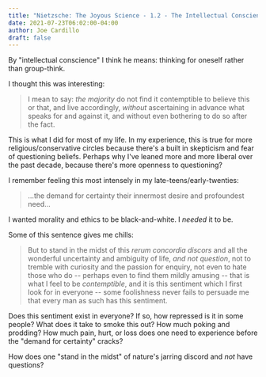```yaml
---
title: "Nietzsche: The Joyous Science - 1.2 - The Intellectual Conscience"
date: 2021-07-23T06:02:00-04:00
author: Joe Cardillo
draft: false
---
```


By "intellectual conscience" I think he means: thinking for oneself rather than group-think.

I thought this was interesting:

> I mean to say: _the majority_ do not find it contemptible to believe this or that, and live accordingly, _without_ ascertaining in advance what speaks for and against it, and without even bothering to do so after the fact.

This is what I did for most of my life. In my experience, this is true for more religious/conservative circles because there's a built in skepticism and fear of questioning beliefs. Perhaps why I've leaned more and more liberal over the past decade, because there's more openness to questioning?

I remember feeling this most intensely in my late-teens/early-twenties:

> ...the demand for certainty their innermost desire and profoundest need...

I wanted morality and ethics to be black-and-white. I _needed_ it to be.

Some of this sentence gives me chills:

> But to stand in the midst of this _rerum concordia discors_ and all the wonderful uncertainty and ambiguity of life, _and not question_, not to tremble with curiosity and the passion for enquiry, not even to hate those who do -- perhaps even to find them mildly amusing -- that is what I feel to be _contemptible_, and it is this sentiment which I first look for in everyone -- some foolishness never fails to persuade me that every man as such has this sentiment.

Does this sentiment exist in everyone? If so, how repressed is it in some people? What does it take to smoke this out? How much poking and prodding? How much pain, hurt, or loss does one need to experience before the "demand for certainty" cracks?

How does one "stand in the midst" of nature's jarring discord and _not_ have questions?

